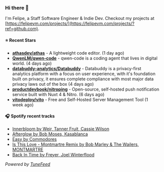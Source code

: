 ### Hi there 👋

I'm Felipe, a Staff Software Engineer & Indie Dev. Checkout my projects at [https://felipevm.com/projects/](https://felipevm.com/projects/?ref=github.com).

#### ⭐ Recent Stars
- **[athasdev/athas](https://github.com/athasdev/athas)** - A lightweight code editor. (1 day ago)
- **[QwenLM/qwen-code](https://github.com/QwenLM/qwen-code)** - qwen-code is a coding agent that lives in digital world. (4 days ago)
- **[databuddy-analytics/Databuddy](https://github.com/databuddy-analytics/Databuddy)** - Databuddy is a privacy-first analytics platform with a focus on user experience, with it&#39;s foundation built on privacy, it ensures complete compliance with most major data privacy laws out of the box (4 days ago)
- **[productdevbook/nitroping](https://github.com/productdevbook/nitroping)** - Open-source, self-hosted push notification service built with Nuxt 4 &amp; Nitro. (6 days ago)
- **[vitodeploy/vito](https://github.com/vitodeploy/vito)** - Free and Self-Hosted  Server Management Tool (1 week ago)

#### 🎧 Spotify recent tracks
- [Innerbloom by Weir, Tanner Fruit, Cassie Wilson](https://open.spotify.com/track/3g0ttBqaTLUPzrj3KeHTgd)
- [Afterglow by Bob Moses, Kasablanca](https://open.spotify.com/track/2Ftoh82TZBdd5VduEm8T44)
- [Easy by Commodores](https://open.spotify.com/track/210g0ApTMDQvGFTWSnioAA)
- [Is This Love - Montmartre Remix by Bob Marley &amp; The Wailers, MONTMARTRE](https://open.spotify.com/track/3DE2xnbdTDuatFubUV0soe)
- [Back In Time by Freyer, Joel Winterflood](https://open.spotify.com/track/0FdVLK98RAdEoQNZnftoGh)

_Powered by [TuneFeed](https://tunefeed.app?ref=github.com)_
